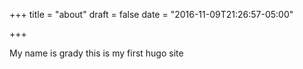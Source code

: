 +++
title = "about"
draft = false
date = "2016-11-09T21:26:57-05:00"

+++

My name is grady
this is my first hugo site

